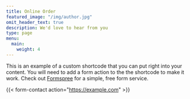 ```yaml
---
title: Online Order
featured_image: "/img/author.jpg"
omit_header_text: true
description: We'd love to hear from you
type: page
menu: 
  main:
    weight: 4
---
```



This is an example of a custom shortcode that you can put right into your content. You will need to add a form action to the the shortcode to make it work. Check out [Formspree](https://formspree.io/) for a simple, free form service. 

{{< form-contact action="https://example.com"  >}}